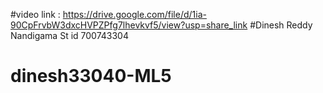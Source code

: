 #video link : https://drive.google.com/file/d/1ia-90CpFrvbW3dxcHVPZPfg7lhevkvf5/view?usp=share_link
#Dinesh Reddy Nandigama
St id 700743304
# dinesh33040-ML5
